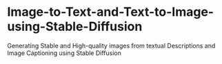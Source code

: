 # Image-to-Text-and-Text-to-Image-using-Stable-Diffusion
Generating Stable and High-quality images from textual Descriptions and Image Captioning using Stable Diffusion
